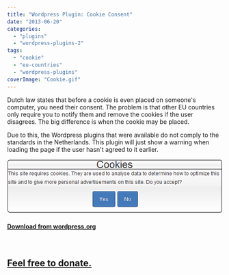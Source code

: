 ```yaml
---
title: "Wordpress Plugin: Cookie Consent"
date: "2013-06-20"
categories: 
  - "plugins"
  - "wordpress-plugins-2"
tags: 
  - "cookie"
  - "eu-countries"
  - "wordpress-plugins"
coverImage: "Cookie.gif"
---
```


Dutch law states that before a cookie is even placed on someone's computer, you need their consent. The problem is that other EU countries only require you to notify them and remove the cookies if the user disagrees. The big difference is when the cookie may be placed.

Due to this, the Wordpress plugins that were available do not comply to the standards in the Netherlands. This plugin will just show a warning when loading the page if the user hasn't agreed to it earlier.

[![](images/2012-06-08_15h09_02.png "2012-06-08_15h09_02")](http://www.jeroenheijster.nl/wp-content/uploads/2012/06/2012-06-08_15h09_02.png)

#### [Download from wordpress.org](http://wordpress.org/extend/plugins/cookie-consent/)

 

## [Feel free to donate.](http://www.jeroenheijster.com/donate/)
